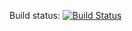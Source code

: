 Build status: [![Build Status](https://travis-ci.org/brainexe/raspberry.png?branch=master)](https://travis-ci.org/brainexe/raspberry)
